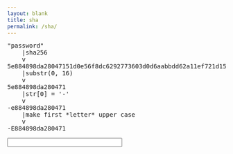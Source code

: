 ```yaml
---
layout: blank
title: sha
permalink: /sha/
---
```

<pre>
"password"
    |sha256
    v
5e884898da28047151d0e56f8dc6292773603d0d6aabbdd62a11ef721d1542d8
    |substr(0, 16)
    v
5e884898da280471
    |str[0] = '-'
    v
-e884898da280471
    |make first *letter* upper case
    v
-E884898da280471
</pre>

<input id="inputstring" size="30" type="password" onkeyup="update()">
<p id="hash"></p>

<script type="text/javascript">

	function update() {
		document.getElementById("hash").innerHTML = hash(SHA256(document.getElementById("inputstring").value));
	}

    var hash = function (string) {
        return makeFirstLetterUpperCase(replaceFirstCharWith(truncateString(string, 16), "-"));
    }

    var truncateString = function (string, newLen) {
        return string.substr(0, newLen);
    }

    var replaceFirstCharWith = function (string, replacement) {
        return replacement + string.substr(1, string.length);
    }

    var makeFirstLetterUpperCase = function (string) {
        for (var i = 0; i < string.length; i++) {
            var ascii = string.charCodeAt(i);

            if (ascii >= "a".charCodeAt(0) && ascii <= "f".charCodeAt(0)) {
                var char = string.charAt(i);
                return string.substr(0, i) + char.toUpperCase() + string.substr(i + char.length);
            }
        }
        return string;
    }

    function SHA256(s) {

        var chrsz = 8;
        var hexcase = 0;

        function safe_add(x, y) {
            var lsw = (x & 0xFFFF) + (y & 0xFFFF);
            var msw = (x >> 16) + (y >> 16) + (lsw >> 16);
            return (msw << 16) | (lsw & 0xFFFF);
        }

        function S(X, n) { return (X >>> n) | (X << (32 - n)); }
        function R(X, n) { return (X >>> n); }
        function Ch(x, y, z) { return ((x & y) ^ ((~x) & z)); }
        function Maj(x, y, z) { return ((x & y) ^ (x & z) ^ (y & z)); }
        function Sigma0256(x) { return (S(x, 2) ^ S(x, 13) ^ S(x, 22)); }
        function Sigma1256(x) { return (S(x, 6) ^ S(x, 11) ^ S(x, 25)); }
        function Gamma0256(x) { return (S(x, 7) ^ S(x, 18) ^ R(x, 3)); }
        function Gamma1256(x) { return (S(x, 17) ^ S(x, 19) ^ R(x, 10)); }

        function core_sha256(m, l) {
            var K = new Array(0x428A2F98, 0x71374491, 0xB5C0FBCF, 0xE9B5DBA5, 0x3956C25B, 0x59F111F1, 0x923F82A4, 0xAB1C5ED5, 0xD807AA98, 0x12835B01, 0x243185BE, 0x550C7DC3, 0x72BE5D74, 0x80DEB1FE, 0x9BDC06A7, 0xC19BF174, 0xE49B69C1, 0xEFBE4786, 0xFC19DC6, 0x240CA1CC, 0x2DE92C6F, 0x4A7484AA, 0x5CB0A9DC, 0x76F988DA, 0x983E5152, 0xA831C66D, 0xB00327C8, 0xBF597FC7, 0xC6E00BF3, 0xD5A79147, 0x6CA6351, 0x14292967, 0x27B70A85, 0x2E1B2138, 0x4D2C6DFC, 0x53380D13, 0x650A7354, 0x766A0ABB, 0x81C2C92E, 0x92722C85, 0xA2BFE8A1, 0xA81A664B, 0xC24B8B70, 0xC76C51A3, 0xD192E819, 0xD6990624, 0xF40E3585, 0x106AA070, 0x19A4C116, 0x1E376C08, 0x2748774C, 0x34B0BCB5, 0x391C0CB3, 0x4ED8AA4A, 0x5B9CCA4F, 0x682E6FF3, 0x748F82EE, 0x78A5636F, 0x84C87814, 0x8CC70208, 0x90BEFFFA, 0xA4506CEB, 0xBEF9A3F7, 0xC67178F2);
            var HASH = new Array(0x6A09E667, 0xBB67AE85, 0x3C6EF372, 0xA54FF53A, 0x510E527F, 0x9B05688C, 0x1F83D9AB, 0x5BE0CD19);
            var W = new Array(64);
            var a, b, c, d, e, f, g, h, i, j;
            var T1, T2;

            m[l >> 5] |= 0x80 << (24 - l % 32);
            m[((l + 64 >> 9) << 4) + 15] = l;

            for (var i = 0; i < m.length; i += 16) {
                a = HASH[0];
                b = HASH[1];
                c = HASH[2];
                d = HASH[3];
                e = HASH[4];
                f = HASH[5];
                g = HASH[6];
                h = HASH[7];

                for (var j = 0; j < 64; j++) {
                    if (j < 16) W[j] = m[j + i];
                    else W[j] = safe_add(safe_add(safe_add(Gamma1256(W[j - 2]), W[j - 7]), Gamma0256(W[j - 15])), W[j - 16]);

                    T1 = safe_add(safe_add(safe_add(safe_add(h, Sigma1256(e)), Ch(e, f, g)), K[j]), W[j]);
                    T2 = safe_add(Sigma0256(a), Maj(a, b, c));

                    h = g;
                    g = f;
                    f = e;
                    e = safe_add(d, T1);
                    d = c;
                    c = b;
                    b = a;
                    a = safe_add(T1, T2);
                }

                HASH[0] = safe_add(a, HASH[0]);
                HASH[1] = safe_add(b, HASH[1]);
                HASH[2] = safe_add(c, HASH[2]);
                HASH[3] = safe_add(d, HASH[3]);
                HASH[4] = safe_add(e, HASH[4]);
                HASH[5] = safe_add(f, HASH[5]);
                HASH[6] = safe_add(g, HASH[6]);
                HASH[7] = safe_add(h, HASH[7]);
            }
            return HASH;
        }

        function str2binb(str) {
            var bin = Array();
            var mask = (1 << chrsz) - 1;
            for (var i = 0; i < str.length * chrsz; i += chrsz) {
                bin[i >> 5] |= (str.charCodeAt(i / chrsz) & mask) << (24 - i % 32);
            }
            return bin;
        }

        function Utf8Encode(string) {
            string = string.replace(/\r\n/g, "\n");
            var utftext = "";

            for (var n = 0; n < string.length; n++) {

                var c = string.charCodeAt(n);

                if (c < 128) {
                    utftext += String.fromCharCode(c);
                }
                else if ((c > 127) && (c < 2048)) {
                    utftext += String.fromCharCode((c >> 6) | 192);
                    utftext += String.fromCharCode((c & 63) | 128);
                }
                else {
                    utftext += String.fromCharCode((c >> 12) | 224);
                    utftext += String.fromCharCode(((c >> 6) & 63) | 128);
                    utftext += String.fromCharCode((c & 63) | 128);
                }

            }

            return utftext;
        }

        function binb2hex(binarray) {
            var hex_tab = hexcase ? "0123456789ABCDEF" : "0123456789abcdef";
            var str = "";
            for (var i = 0; i < binarray.length * 4; i++) {
                str += hex_tab.charAt((binarray[i >> 2] >> ((3 - i % 4) * 8 + 4)) & 0xF) +
                hex_tab.charAt((binarray[i >> 2] >> ((3 - i % 4) * 8)) & 0xF);
            }
            return str;
        }

        s = Utf8Encode(s);
        return binb2hex(core_sha256(str2binb(s), s.length * chrsz));

    }

</script>